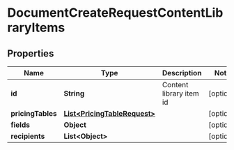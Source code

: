 

# DocumentCreateRequestContentLibraryItems


## Properties

Name | Type | Description | Notes
------------ | ------------- | ------------- | -------------
**id** | **String** | Content library item id |  [optional]
**pricingTables** | [**List&lt;PricingTableRequest&gt;**](PricingTableRequest.md) |  |  [optional]
**fields** | **Object** |  |  [optional]
**recipients** | **List&lt;Object&gt;** |  |  [optional]




